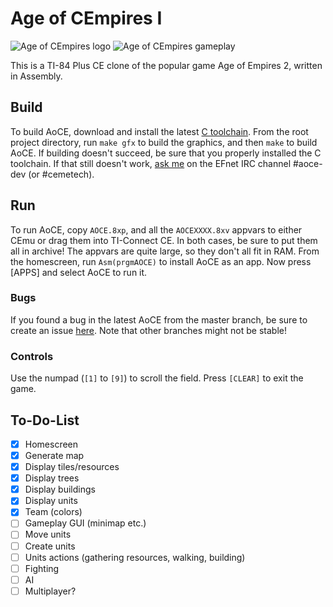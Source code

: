 # Age of CEmpires I
![Age of CEmpires logo](https://i.imgur.com/655vywO.png)
![Age of CEmpires gameplay](https://i.imgur.com/Y50JwX2.png)

This is a TI-84 Plus CE clone of the popular game Age of Empires 2, written in Assembly.

## Build
To build AoCE, download and install the latest [C toolchain](https://github.com/ce-programming/toolchain/releases/latest). From the root project directory, run `make gfx` to build the graphics, and then `make` to build AoCE. If building doesn't succeed, be sure that you properly installed the C toolchain. If that still doesn't work, [ask me](http://chat.efnet.org:9090/?nick=AoCEuser&channels=%23aoce-dev&Login=Login) on the EFnet IRC channel #aoce-dev (or #cemetech).

## Run
To run AoCE, copy `AOCE.8xp`, and all the `AOCEXXXX.8xv` appvars to either CEmu or drag them into TI-Connect CE. In both cases, be sure to put them all in archive! The appvars are quite large, so they don't all fit in RAM. From the homescreen, run `Asm(prgmAOCE)` to install AoCE as an app. Now press [APPS] and select AoCE to run it.

### Bugs
If you found a bug in the latest AoCE from the master branch, be sure to create an issue [here](https://github.com/PeterTillema/Age-Of-CEmpires-I/issues). Note that other branches might not be stable!

### Controls
Use the numpad (`[1]` to `[9]`) to scroll the field. Press `[CLEAR]` to exit the game.

## To-Do-List
- [x] Homescreen
- [x] Generate map
- [x] Display tiles/resources
- [x] Display trees
- [x] Display buildings
- [x] Display units
- [x] Team (colors)
- [ ] Gameplay GUI (minimap etc.)
- [ ] Move units
- [ ] Create units
- [ ] Units actions (gathering resources, walking, building)
- [ ] Fighting
- [ ] AI
- [ ] Multiplayer?
